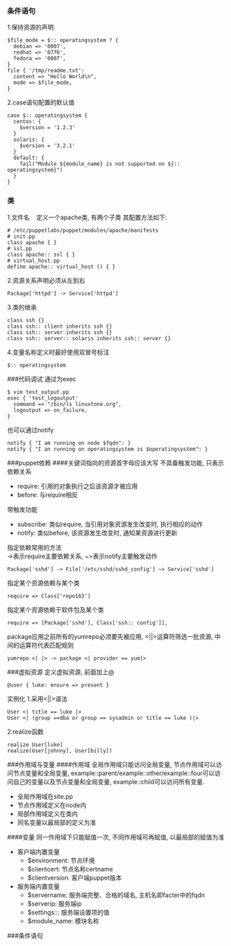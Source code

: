 ### 条件语句
1.保持资源的声明 
```puppet
$file_mode = $:: operatingsystem ? {
  debian => '0007',
  redhat => '0776',
  fedora => '0007',
}
file { '/tmp/readme.txt':
  content => "Hello World\n",
  mode => $file_mode,
}
```
2.case语句配置的默认值
```puppet
case $:: operatingsystem {
  centos: {
    $version = '1.2.3'
  }
  solaris: {
    $version = '3.2.1'
  }
  default: {
    fail("Module ${module_name} is not supported on ${:: operatingsystem}")
  }
}
```

### 类
1.文件名
    定义一个apache类, 有两个子类 其配置方法如下:
```puppet
# /etc/puppetlabs/puppet/modules/apache/manifests
# init.pp
class apache { }
# ssl.pp
class apache:: ssl { }
# virtual_host.pp
define apache:: virtual_host () { }
```

2.资源关系声明必须从左到右
```puppet
Package['httpd'] -> Service['httpd']
```

3.类的继承
```puppet
class ssh {}
class ssh:: client inherits ssh {}
class ssh:: server inherits ssh {}
class ssh:: server:: solaris inherits ssh:: server {}
```

4.变量名称定义时最好使用双冒号标注
```puppet
$:: operatingsystem
```


###代码调试
通过为exec
```puppet
$ vim test_output.pp
exec { 'test_logoutput'
  command => "/bin/ls linuxtone.org",
  logoutput => on_failure,
}
```
也可以通过notify
```puppet
notify { "I am running on node $fqdn": }
notify { "I an running on operatingsystem is $operatingsystem": }
```


###puppet依赖
####关键词指向的资源首字母应该大写
不具备触发功能, 只表示依赖关系<br>
* require: 引用的对象执行之后该资源才被应用
* before: 与require相反

带触发功能
* subscribe: 类似require, 当引用对象资源发生改变时, 执行相应的动作
* notify: 类似before, 该资源发生改变时, 通知某资源进行更新

指定依赖常用的方法<br>
->表示require主要依赖关系, ~>表示notify主要触发动作
```puppet
Package['sshd'] -> File['/etc/sshd/sshd_config'] ~> Service['sshd']
```
指定某个资源依赖与某个类
```puppet
require => Class['repo163']
```
指定某个资源依赖于软件包及某个类
```puppet
require => [Package['sshd'], Class['ssh:: config']],
```
package应用之前所有的yumrepo必须要先被应用, <||>运算符筛选一批资源, 中间的运算符代表匹配规则
```puppet
yumrepo <| |> -> package <| provider == yum|>
```

###虚拟资源
定义虚拟资源, 前面加上@
```puppet
@user { luke: ensure => present }
```
实例化
1.采用<||>语法
```puppet
User <| title == luke |>
User <| (group ==dba or group == sysadmin or title == luke )|>
```
2.realize函数
```puppet
realize User[luke]
realize(User[johnny], User[billy])
```

###作用域与变量
####作用域
全局作用域只能访问全局变量, 节点作用域可以访问节点变量和全局变量, example::parent/example::other/example::four可以访问自己的变量以及节点变量和全局变量, example::child可以访问所有变量.
* 全局作用域在site.pp
* 节点作用域定义在node内
* 局部作用域定义在类内
* 同名变量以最局部的定义为准

####变量
同一作用域下只能赋值一次, 不同作用域可再赋值, 以最局部的赋值为准<br>
* 客户端内置变量
  * $environment: 节点环境
  * $clientcert: 节点名称certname
  * $clientversion: 客户端puppet版本
* 服务端内置变量
  * $servername: 服务端完整、合格的域名, 主机名即facter中的fqdn
  * $serverip: 服务端ip
  * $settings::<name of setting>: 服务端设置项的值
  * $module_name: 模块名称
  

###条件语句
